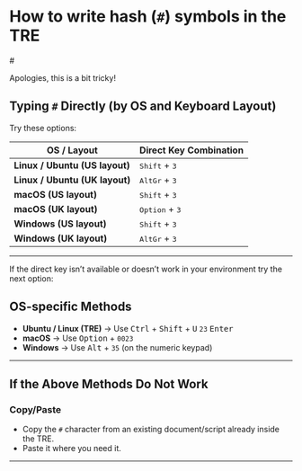 # How to write hash (`#`) symbols in the TRE

<div font-size="64">#</div>

Apologies, this is a bit tricky! 

## Typing `#` Directly (by OS and Keyboard Layout)

Try these options:

| OS / Layout | Direct Key Combination |
|-------------|------------------------|
| **Linux / Ubuntu (US layout)** | <kbd>Shift</kbd> + <kbd>3</kbd> |
| **Linux / Ubuntu (UK layout)** | <kbd>AltGr</kbd> + <kbd>3</kbd> |
| **macOS (US layout)** | <kbd>Shift</kbd> + <kbd>3</kbd> |
| **macOS (UK layout)** | <kbd>Option</kbd> + <kbd>3</kbd> |
| **Windows (US layout)** | <kbd>Shift</kbd> + <kbd>3</kbd> |
| **Windows (UK layout)** | <kbd>AltGr</kbd> + <kbd>3</kbd> |

---

If the direct key isn’t available or doesn’t work in your environment try the next option:  

## OS-specific Methods

- **Ubuntu / Linux (TRE)** → Use <kbd>Ctrl</kbd> + <kbd>Shift</kbd> + <kbd>U</kbd> `23` <kbd>Enter</kbd>  
- **macOS** → Use <kbd>Option</kbd> + `0023`  
- **Windows** → Use <kbd>Alt</kbd> + `35` (on the numeric keypad)  

---

## If the Above Methods Do Not Work

### Copy/Paste
- Copy the `#` character from an existing document/script already inside the TRE.
- Paste it where you need it.

---



